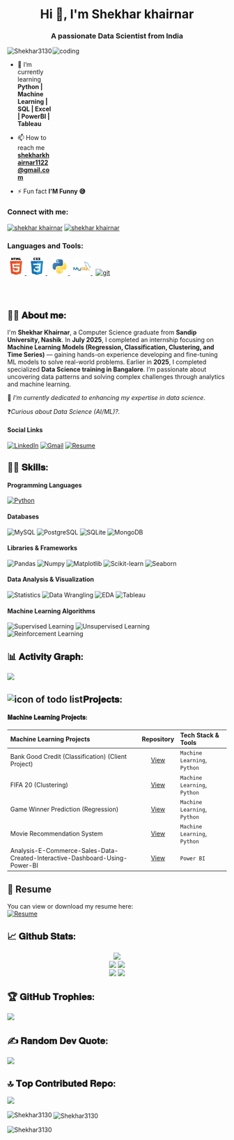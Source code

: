 
<h1 align="center">Hi 👋, I'm Shekhar khairnar</h1>
<h3 align="center">A passionate Data Scientist from India</h3>
<img align="right" alt="coding" height="300" width="400" src="https://user-images.githubusercontent.com/74038190/219923823-bf1ce878-c6b8-4faa-be07-93e6b1006521.gif">
<p align="left"> 
  <img src="https://komarev.com/ghpvc/?username=Shekhar3130&label=Profile%20views&color=0e75b6&style=flat" alt="Shekhar3130" /> 
</p>


- 🌱 I’m currently learning <br>**Python | Machine Learning | SQL | Excel | PowerBI | Tableau**

- 📫 How to reach me **shekharkhairnar1122@gmail.com**

- ⚡ Fun fact **I'M Funny 😅**

<h3 align="left">Connect with me:</h3>
<p align="left">
<a href="https://www.linkedin.com/in/shekhar-khairanar-8a4a31191" target="blank"><img align="center" src="https://raw.githubusercontent.com/rahuldkjain/github-profile-readme-generator/master/src/images/icons/Social/linked-in-alt.svg" alt="shekhar khairnar" height="30" width="40" /></a>
<a href="https://www.instagram.com/s.s.khairnar_18?igsh=aGk2eG5zeTdwcjEz" target="blank">
  <img align="center" src="https://raw.githubusercontent.com/rahuldkjain/github-profile-readme-generator/master/src/images/icons/Social/instagram.svg" alt="shekhar khairnar" height="30" width="40" />
</a>


<h3 align="left">Languages and Tools:</h3>
<p align="left"> 
<a href="https://www.w3.org/html/" target="_blank" rel="noreferrer"> <img src="https://raw.githubusercontent.com/devicons/devicon/master/icons/html5/html5-original-wordmark.svg" alt="html5" width="40" height="40"/>&nbsp;</a> <a href="https://www.w3schools.com/css/" target="_blank" rel="noreferrer"> <img src="https://raw.githubusercontent.com/devicons/devicon/master/icons/css3/css3-original-wordmark.svg" alt="css3" width="40" height="40"/> </a> &nbsp; <a href="https://www.python.org" target="_blank" rel="noreferrer"> <img src="https://raw.githubusercontent.com/devicons/devicon/master/icons/python/python-original.svg" alt="python" width="40" height="40"/> </a> &nbsp; <a href="https://www.mysql.com/" target="_blank" rel="noreferrer"> <img src="https://raw.githubusercontent.com/devicons/devicon/master/icons/mysql/mysql-original-wordmark.svg" alt="mysql" width="40" height="40"/> </a>  &nbsp; <a href="https://git-scm.com/" target="_blank" rel="noreferrer"> <img src="https://www.vectorlogo.zone/logos/git-scm/git-scm-icon.svg" alt="git" width="40" height="40"/> </a> </p>

<br></br>
## 🙋‍♂️  𝐀𝐛𝐨𝐮𝐭 𝐦𝐞: 

I'm **Shekhar Khairnar**, a Computer Science graduate from **Sandip University, Nashik**. In **July 2025**, I completed an internship focusing on **Machine Learning Models (Regression, Classification, Clustering, and Time Series)** — gaining hands-on experience developing and fine-tuning ML models to solve real-world problems. Earlier in **2025**, I completed specialized **Data Science training in Bangalore**. I’m passionate about uncovering data patterns and solving complex challenges through analytics and machine learning.



📝 *I'm currently dedicated to enhancing my expertise in data science*.

❓*Curious about Data Science (AI/ML)?.*

#### Social Links

[![LinkedIn](https://img.shields.io/badge/LinkedIn-00818e?style=for-the-badge&logo=linkedin&logoColor=white)](https://www.linkedin.com/in/shekhar-khairanar-8a4a31191)
[![Gmail](https://img.shields.io/badge/Gmail-f1c175?style=for-the-badge&logo=gmail&logoColor=white)](mailto:shekharkhairnar1122@gmail.com)
[![Resume](https://img.shields.io/badge/Resume-00818e?style=for-the-badge&logo=readme&logoColor=white)](https://github.com/Shekhar3130/Resume/blob/main/Shekhar.pdf)


## 👩‍💻 𝐒𝐤𝐢𝐥𝐥𝐬:

#### Programming Languages 

[![Python](https://img.shields.io/badge/Python-00818e?style=for-the-badge&logo=Python&logoColor=white)](https://www.python.org/)


#### Databases 
![MySQL](https://img.shields.io/badge/MySQL-00818e?style=for-the-badge&logo=mysql&logoColor=white)
![PostgreSQL](https://img.shields.io/badge/PostgreSQL-f1c175?style=for-the-badge&logo=postgresql&logoColor=white)
![SQLite](https://img.shields.io/badge/SQLite-00818e?style=for-the-badge&logo=sqlite&logoColor=white)
![MongoDB](https://img.shields.io/badge/MongoDB-f1c175?style=for-the-badge&logo=MongoDB&logoColor=white)


#### Libraries & Frameworks
![Pandas](https://img.shields.io/badge/Pandas-00818e?style=for-the-badge&logo=Pandas&logoColor=white)
![Numpy](https://img.shields.io/badge/Numpy-f1c175?style=for-the-badge&logo=Numpy&logoColor=white)
![Matplotlib](https://img.shields.io/badge/Matplotlib-00818e?style=for-the-badge&logo=Matplotlib&logoColor=white)
![Scikit-learn](https://img.shields.io/badge/Scikitlearn-f1c175?style=for-the-badge&logo=Scikitlearn&logoColor=white)
![Seaborn](https://img.shields.io/badge/Seaborn-f1c175?style=for-the-badge&logo=Seaborn&logoColor=white)


#### Data Analysis & Visualization 
![Statistics](https://img.shields.io/badge/Statistics-00818e?style=for-the-badge&logo=visual%20studio%20code&logoColor=white)
![Data Wrangling](https://img.shields.io/badge/Data%20Wrangling-f1c175?style=for-the-badge&logo=Data%20Wrangling&logoColor=white)
![EDA](https://img.shields.io/badge/EDA-00818e?style=for-the-badge&logo=Colab&logoColor=white)
![Tableau](https://img.shields.io/badge/Tableau-f1c175?style=for-the-badge&logo=Tableau&logoColor=white)


#### Machine Learning Algorithms
![Supervised Learning](https://img.shields.io/badge/Supervised%20Learning-00818e?style=for-the-badge&logo=Supervised%20Learning&logoColor=white)
![Unsupervised Learning](https://img.shields.io/badge/Unsupervised%20Learning-f1c175?style=for-the-badge&logo=Unsupervised%20Learning&logoColor=white)
![Reinforcement Learning](https://img.shields.io/badge/Reinforcement%20Learning-00818e?style=for-the-badge&logo=Reinforcement%20Learning&logoColor=white)

## 📊 𝐀𝐜𝐭𝐢𝐯𝐢𝐭𝐲 𝐆𝐫𝐚𝐩𝐡:
<img src="https://github-readme-activity-graph.vercel.app/graph?username=Shekhar3130&bg_color=0d1117&color=ffffff&line=3d9bf1&point=87cefa&area=true&hide_border=true" />



<!--- ------------------------------------------------------------------------------------------------------------------------------------------------------ -->
<!--- -- Projects Section ---------------------------------------------------------------------------------------------------------------------------------- -->
<!--- ------------------------------------------------------------------------------------------------------------------------------------------------------ -->

##   <img src="https://user-images.githubusercontent.com/74038190/221857969-f37e1717-1470-4fe4-abb5-88b334cf64ea.png" alt="icon of todo list" width="25" />𝐏𝐫𝐨𝐣𝐞𝐜𝐭𝐬: 

#### 𝐌𝐚𝐜𝐡𝐢𝐧𝐞 𝐋𝐞𝐚𝐫𝐧𝐢𝐧𝐠 𝐏𝐫𝐨𝐣𝐞𝐜𝐭𝐬:
| **Machine Learning Projects**                   | **Repository**   | **Tech Stack & Tools**                          |
|:-------------------------------|:----------------:|:-----------------------------------------------|
| Bank Good Credit (Classification) (Client Project)            | [View]()           | `Machine Learning`, `Python`                   |
| FIFA 20 (Clustering)             | [View](https://github.com/Shekhar3130/Fifa-20-Clustering)           | `Machine Learning`, `Python`                   |
| Game Winner Prediction (Regression)            | [View](https://github.com/Shekhar3130/Game-Winner-Prediction)           | `Machine Learning`, `Python`                   |
| Movie Recommendation System             | [View](https://github.com/Shekhar3130/Movie-Recommendation-System-Machine_Learning)           | `Machine Learning`, `Python`                   |
| Analysis-E-Commerce-Sales-Data-Created-Interactive-Dashboard-Using-Power-BI             | [View](https://github.com/Shekhar3130/Analysis-E-Commerce-Sales-Data-Created-Interactive-Dashboard-Using-Power-BI)           | `Power BI`                   |


## 📄 Resume

You can view or download my resume here:<br>
[![Resume](https://img.shields.io/badge/View%20Resume-00818e?style=for-the-badge&logo=readme&logoColor=white)](https://github.com/Shekhar3130/Resume/blob/main/Shekhar.pdf)




## 📈  𝐆𝐢𝐭𝐡𝐮𝐛 𝐒𝐭𝐚𝐭𝐬:
<div align="center">
<img height="180em" src="https://github-profile-summary-cards.vercel.app/api/cards/profile-details?username=Shekhar3130&theme=transparent" /><br>
<img height="180em" src="https://github-profile-summary-cards.vercel.app/api/cards/repos-per-language?username=Shekhar3130&theme=transparent"  />
<img height="180em" src="https://github-profile-summary-cards.vercel.app/api/cards/most-commit-language?username=Shekhar3130&theme=transparent"  /><br>
<img height="180em" src="https://github-profile-summary-cards.vercel.app/api/cards/stats?username=Shekhar3130&theme=transparent"/>
<img height="180em" src="https://github-profile-summary-cards.vercel.app/api/cards/productive-time?username=Shekhar3130&theme=transparent" />
</div>


## 🏆 𝐆𝐢𝐭𝐇𝐮𝐛 𝐓𝐫𝐨𝐩𝐡𝐢𝐞𝐬:
![](https://github-profile-trophy.vercel.app/?username=Shekhar3130&transparent&no-frame=true&no-bg=false&margin-w=4)

## ✍️ 𝐑𝐚𝐧𝐝𝐨𝐦 𝐃𝐞𝐯 𝐐𝐮𝐨𝐭𝐞:
![](https://quotes-github-readme.vercel.app/api?type=horizontal&theme=transparent)

## 🔝 𝐓𝐨𝐩 𝐂𝐨𝐧𝐭𝐫𝐢𝐛𝐮𝐭𝐞𝐝 𝐑𝐞𝐩𝐨:
![](https://github-contributor-stats.vercel.app/api?username=Shekhar3130&limit=5&transparent_bright&combine_all_yearly_contributions=true&title_color=115588&icon_color=FF6B6B)



<p><img align="left" src="https://github-readme-stats.vercel.app/api/top-langs?username=Shekhar3130&show_icons=true&locale=en&layout=compact" alt="Shekhar3130" /></p>

<p>&nbsp;<img align="center" src="https://github-readme-stats.vercel.app/api?username=Shekhar3130&show_icons=true&locale=en" alt="Shekhar3130" /></p>

<p><img align="center" src="https://github-readme-streak-stats.herokuapp.com/?user=Shekhar3130&" alt="Shekhar3130" /></p>
